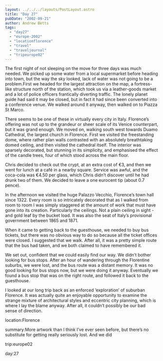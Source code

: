 ```yaml
---
layout: ../../../layouts/PostLayout.astro
title: "Day 27"
pubDate: "2002-09-21"
author: Andrew Betts
tags: 
  - "day27"
  - "europe-2002"
  - "locationflorence"
  - "travel"
  - "traveljournal"
  - "tripeurope02"
---
```


The first night of not sleeping on the move for three days was much needed. We picked up some water from a local supermarket before heading into town, but the way the sky looked, lack of water was not going to be a problem.First we headed for the largest attraction on the map, a fortress-like structure north of the station, which took us via a leather-goods market and a lot of police officers frantically diverting traffic. The lonely planet guide had said it may be closed, but in fact it had since been converted into a conference venue. We walked around it anyway, then walked on to Piazza St Marco.

There seems to be one of these in virtually every city in Italy. Florence’s offering was not up to the grandeur or sheer scale of its Venice counterpart, but it was grand enough. We moved on, walking south west towards Duamo Cathedral, the largest church in Florence. First we visited the freestanding dome, where rather plan walls contrasted with an absolutely breathtaking domed ceiling, and then visited the cathedral itself. The interior was sparsely decorated, but stunning in its simplicity, and emphasised the effect of the candle trees, four of which stood across the main floor.

Chris decided to check out the crypt, at an extra cost of €3, and then we went for lunch at a café in a nearby square. Service was awful, and the coca-cola was €4.50 per glass, which Chris didn’t discover until he had drunk two of them. We decided to leave a one eurocent tip (about 0.7 pence).

In the afternoon we visited the huge Palazzo Vecchio, Florence’s town hall since 1322. Every room is so intricately decorated that as I walked from room to room I was simply staggered at the amount of work that must have gone into its creation. Particularly the ceilings. Not a plain ceiling in sight - and gold leaf by the bucket load. It was also the seat of Italy’s provisional government between 1865 and 1871.

When it came to getting back to the guesthouse, we needed to buy bus tickets, but there was no obvious way to do so because all the ticket offices were closed. I suggested that we walk. After all, it was a pretty simple route that the bus had taken, and we both claimed to have remembered it.

We set out, confident that we could easily find our way. We didn’t bother looking for bus stops. After an hour of wandering through the Florentine suburbs, we were lost, and the bus route was a distant memory. It was no good looking for bus stops now, but we were doing it anyway. Eventually we found a bus stop that was on the right route, and followed it back to the guesthouse.

I looked at our long trip back as an enforced ‘exploration’ of suburban Florence. It was actually quite an enjoyable opportunity to examine the strange mixture of architectural styles and eccentric city planning, which is where I lay the blame anyway. After all, it couldn’t possibly be our bad sense of direction.

location:Florence

summary:More artwork than I think I’ve ever seen before, but there’s no substitute for getting really seriously lost. And we did

trip:europe02

day:27
